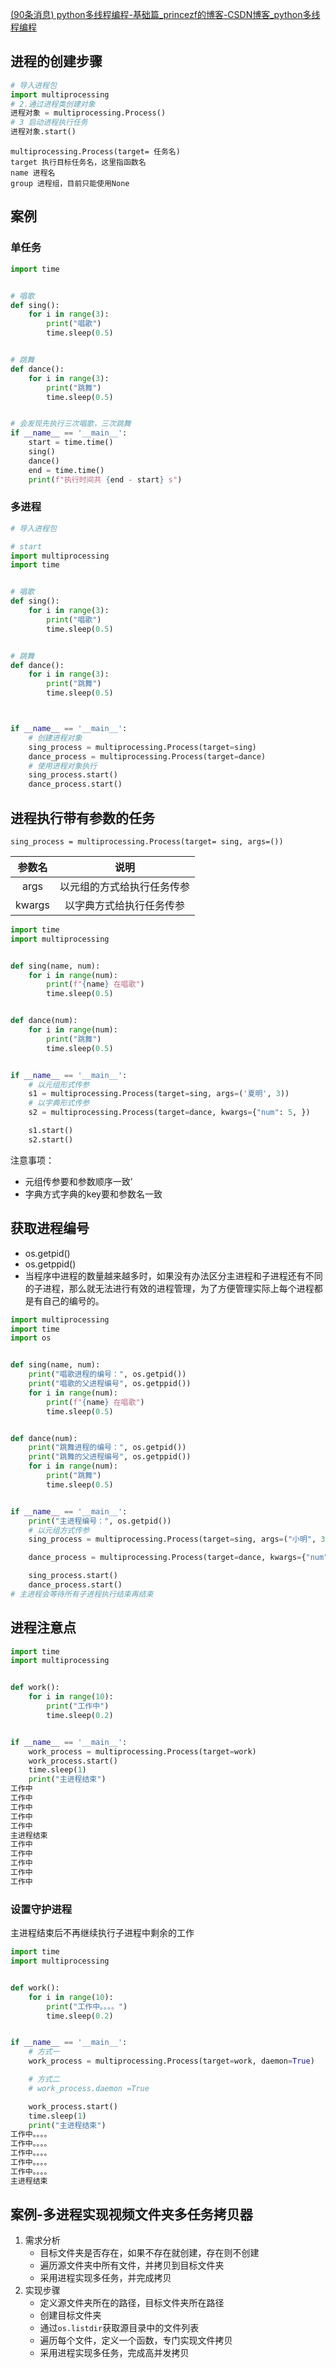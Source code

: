[(90条消息) python多线程编程-基础篇_princezf的博客-CSDN博客_python多线程编程](https://blog.csdn.net/princezf/article/details/113110550)

## 进程的创建步骤

```python
# 导入进程包
import multiprocessing
# 2.通过进程类创建对象
进程对象 = multiprocessing.Process()
# 3 启动进程执行任务
进程对象.start()
```

```
multiprocessing.Process(target= 任务名)
target 执行目标任务名，这里指函数名
name 进程名
group 进程组，目前只能使用None
```

## 案例

### 单任务

```python
import time


# 唱歌
def sing():
    for i in range(3):
        print("唱歌")
        time.sleep(0.5)


# 跳舞
def dance():
    for i in range(3):
        print("跳舞")
        time.sleep(0.5)


# 会发现先执行三次唱歌，三次跳舞
if __name__ == '__main__':
    start = time.time()
    sing()
    dance()
    end = time.time()
    print(f"执行时间共 {end - start} s")
```

### 多进程

```python
# 导入进程包

# start
import multiprocessing
import time


# 唱歌
def sing():
    for i in range(3):
        print("唱歌")
        time.sleep(0.5)


# 跳舞
def dance():
    for i in range(3):
        print("跳舞")
        time.sleep(0.5)



if __name__ == '__main__':
    # 创建进程对象
    sing_process = multiprocessing.Process(target=sing)
    dance_process = multiprocessing.Process(target=dance)
    # 使用进程对象执行
    sing_process.start()
    dance_process.start()

```

## 进程执行带有参数的任务

```
sing_process = multiprocessing.Process(target= sing, args=())

```

| 参数名 |            说明            |
| :----: | :------------------------: |
|  args  | 以元组的方式给执行任务传参 |
| kwargs |  以字典方式给执行任务传参  |

```python
import time
import multiprocessing


def sing(name, num):
    for i in range(num):
        print(f"{name} 在唱歌")
        time.sleep(0.5)


def dance(num):
    for i in range(num):
        print("跳舞")
        time.sleep(0.5)


if __name__ == '__main__':
    # 以元组形式传参
    s1 = multiprocessing.Process(target=sing, args=('夏明', 3))
    # 以字典形式传参
    s2 = multiprocessing.Process(target=dance, kwargs={"num": 5, })

    s1.start()
    s2.start()

```

注意事项：

- 元组传参要和参数顺序一致’
- 字典方式字典的key要和参数名一致

## 获取进程编号

- os.getpid()
- os.getppid()
- 当程序中进程的数量越来越多时，如果没有办法区分主进程和子进程还有不同的子进程，那么就无法进行有效的进程管理，为了方便管理实际上每个进程都是有自己的编号的。

```python
import multiprocessing
import time
import os


def sing(name, num):
    print("唱歌进程的编号：", os.getpid())
    print("唱歌的父进程编号", os.getppid())
    for i in range(num):
        print(f"{name} 在唱歌")
        time.sleep(0.5)


def dance(num):
    print("跳舞进程的编号：", os.getpid())
    print("跳舞的父进程编号", os.getppid())
    for i in range(num):
        print("跳舞")
        time.sleep(0.5)


if __name__ == '__main__':
    print("主进程编号：", os.getpid())
    # 以元组方式传参
    sing_process = multiprocessing.Process(target=sing, args=("小明", 3))

    dance_process = multiprocessing.Process(target=dance, kwargs={"num": 3, })

    sing_process.start()
    dance_process.start()
# 主进程会等待所有子进程执行结束再结束
```

## 进程注意点

```python
import time
import multiprocessing


def work():
    for i in range(10):
        print("工作中")
        time.sleep(0.2)


if __name__ == '__main__':
    work_process = multiprocessing.Process(target=work)
    work_process.start()
    time.sleep(1)
    print("主进程结束")
工作中
工作中
工作中
工作中
工作中
主进程结束
工作中
工作中
工作中
工作中
工作中
```

### 设置守护进程

主进程结束后不再继续执行子进程中剩余的工作

```python
import time
import multiprocessing


def work():
    for i in range(10):
        print("工作中。。。。")
        time.sleep(0.2)


if __name__ == '__main__':
    # 方式一
    work_process = multiprocessing.Process(target=work, daemon=True)

    # 方式二
    # work_process.daemon =True

    work_process.start()
    time.sleep(1)
    print("主进程结束")
工作中。。。。
工作中。。。。
工作中。。。。
工作中。。。。
工作中。。。。
主进程结束
```

## 案例-多进程实现视频文件夹多任务拷贝器

1. 需求分析
   - 目标文件夹是否存在，如果不存在就创建，存在则不创建
   - 遍历源文件夹中所有文件，并拷贝到目标文件夹
   - 采用进程实现多任务，并完成拷贝
2. 实现步骤
   - 定义源文件夹所在的路径，目标文件夹所在路径
   - 创建目标文件夹
   - 通过`os.listdir`获取源目录中的文件列表
   - 遍历每个文件，定义一个函数，专门实现文件拷贝
   - 采用进程实现多任务，完成高并发拷贝

```

```

